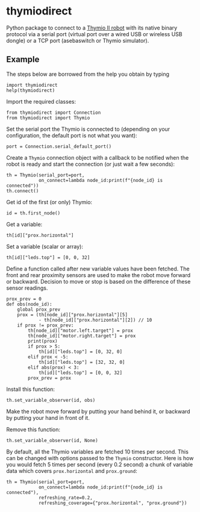 # thymiodirect

Python package to connect to a [Thymio II robot](https://thymio.org) with its native binary protocol via a serial port (virtual port over a wired USB or wireless USB dongle) or a TCP port (asebaswitch or Thymio simulator).

## Example

The steps below are borrowed from the help you obtain by typing
```
import thymiodirect
help(thymiodirect)
```

Import the required classes:
```
from thymiodirect import Connection
from thymiodirect import Thymio
```

Set the serial port the Thymio is connected to (depending on your configuration, the default port is not what you want):
```
port = Connection.serial_default_port()
```

Create a `Thymio` connection object with a callback to be notified when the robot is ready and start the connection (or just wait a few seconds):
```
th = Thymio(serial_port=port,
            on_connect=lambda node_id:print(f"{node_id} is connected"))
th.connect()
```

Get id of the first (or only) Thymio:
```
id = th.first_node()
```

Get a variable:
```
th[id]["prox.horizontal"]
```

Set a variable (scalar or array):
```
th[id]["leds.top"] = [0, 0, 32]
```

Define a function called after new variable values have been fetched.
The front and rear proximity sensors are used to make the robot move forward or backward. Decision to move or stop is based on the difference of these sensor readings.
```
prox_prev = 0
def obs(node_id):
    global prox_prev
    prox = (th[node_id]["prox.horizontal"][5]
            - th[node_id]["prox.horizontal"][2]) // 10
    if prox != prox_prev:
        th[node_id]["motor.left.target"] = prox
        th[node_id]["motor.right.target"] = prox
        print(prox)
        if prox > 5:
            th[id]["leds.top"] = [0, 32, 0]
        elif prox < -5:
            th[id]["leds.top"] = [32, 32, 0]
        elif abs(prox) < 3:
            th[id]["leds.top"] = [0, 0, 32]
        prox_prev = prox
```

Install this function:
```
th.set_variable_observer(id, obs)
```

Make the robot move forward by putting your hand behind it, or backward by putting your hand in front of it.

Remove this function:
```
th.set_variable_observer(id, None)
```

By default, all the Thymio variables are fetched 10 times per second. This can be changed with options passed to the `Thymio` constructor. Here is how you would fetch 5 times per second (every 0.2 second) a chunk of variable data which covers `prox.horizontal` and `prox.ground`:
```
th = Thymio(serial_port=port,
            on_connect=lambda node_id:print(f"{node_id} is connected"),
            refreshing_rate=0.2,
            refreshing_coverage={"prox.horizontal", "prox.ground"})
```
